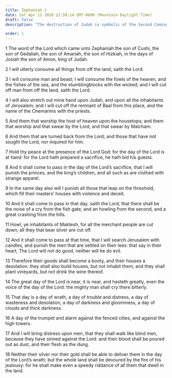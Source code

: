 ```yaml
---
title: Zephaniah 1
date: Sat Apr 11 2020 22:50:14 GMT-0600 (Mountain Daylight Time)
draft: false
description: "The destruction of Judah is symbolic of the Second Coming—It is the day of the Lord’s sacrifice, a day of wrath and trouble."

order: 1
---
```

    
1 The word of the Lord which came unto Zephaniah the son of Cushi, the son of Gedaliah, the son of Amariah, the son of Hizkiah, in the days of Josiah the son of Amon, king of Judah.

2 I will utterly consume all things from off the land, saith the Lord.

3 I will consume man and beast; I will consume the fowls of the heaven, and the fishes of the sea, and the stumblingblocks with the wicked; and I will cut off man from off the land, saith the Lord.

4 I will also stretch out mine hand upon Judah, and upon all the inhabitants of Jerusalem; and I will cut off the remnant of Baal from this place, and the name of the Chemarims with the priests.

5 And them that worship the host of heaven upon the housetops; and them that worship and that swear by the Lord, and that swear by Malcham.

6 And them that are turned back from the Lord; and those that have not sought the Lord, nor inquired for him.

7 Hold thy peace at the presence of the Lord God: for the day of the Lord is at hand: for the Lord hath prepared a sacrifice, he hath bid his guests.

8 And it shall come to pass in the day of the Lord’s sacrifice, that I will punish the princes, and the king’s children, and all such as are clothed with strange apparel.

9 In the same day also will I punish all those that leap on the threshold, which fill their masters’ houses with violence and deceit.

10 And it shall come to pass in that day, saith the Lord, that there shall be the noise of a cry from the fish gate, and an howling from the second, and a great crashing from the hills.

11 Howl, ye inhabitants of Maktesh, for all the merchant people are cut down; all they that bear silver are cut off.

12 And it shall come to pass at that time, that I will search Jerusalem with candles, and punish the men that are settled on their lees: that say in their heart, The Lord will not do good, neither will he do evil.

13 Therefore their goods shall become a booty, and their houses a desolation: they shall also build houses, but not inhabit them; and they shall plant vineyards, but not drink the wine thereof.

14 The great day of the Lord is near, it is near, and hasteth greatly, even the voice of the day of the Lord: the mighty man shall cry there bitterly.

15 That day is a day of wrath, a day of trouble and distress, a day of wasteness and desolation, a day of darkness and gloominess, a day of clouds and thick darkness.

16 A day of the trumpet and alarm against the fenced cities, and against the high towers.

17 And I will bring distress upon men, that they shall walk like blind men, because they have sinned against the Lord: and their blood shall be poured out as dust, and their flesh as the dung.

18 Neither their silver nor their gold shall be able to deliver them in the day of the Lord’s wrath; but the whole land shall be devoured by the fire of his jealousy: for he shall make even a speedy riddance of all them that dwell in the land.
